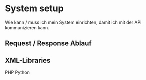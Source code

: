 # System setup

Wie kann / muss ich mein System einrichten, damit ich mit der API kommunizieren kann.

## Request / Response Ablauf

## XML-Libraries

PHP
Python